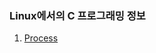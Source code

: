 ### Linux에서의 C 프로그래밍 정보

1. [Process](https://github.com/rudgks8092/theory/blob/main/Linux/LinuxC/Process.MD)
